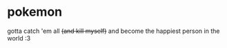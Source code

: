 # pokemon
gotta catch 'em all <del>(and kill myself)</del> and become the happiest person in the world :3
